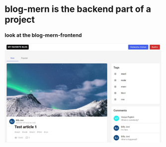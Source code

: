 # blog-mern is the backend part of a project
<h3> look at the blog-mern-frontend  </h3>


![darl theme](https://github.com/remmi755/blog-mern/blob/master/blog-MERN.jpg)

